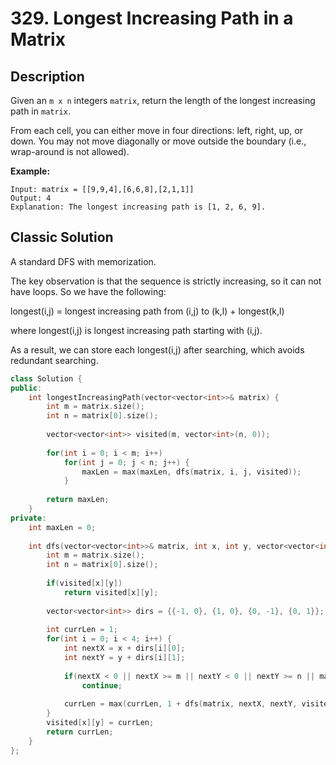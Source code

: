 # 329. Longest Increasing Path in a Matrix

## Description
Given an `m x n` integers `matrix`, return the length of the longest increasing path in `matrix`.

From each cell, you can either move in four directions: left, right, up, or down. You may not move diagonally or move outside the boundary (i.e., wrap-around is not allowed).

**Example:**
```
Input: matrix = [[9,9,4],[6,6,8],[2,1,1]]
Output: 4
Explanation: The longest increasing path is [1, 2, 6, 9].
```

## Classic Solution
A standard DFS with memorization.

The key observation is that the sequence is strictly increasing, so it can not have loops. So we have the following:

longest(i,j) = longest increasing path from (i,j) to (k,l) + longest(k,l)

where longest(i,j) is longest increasing path starting with (i,j).

As a result, we can store each longest(i,j) after searching, which avoids redundant searching.

```C++
class Solution {
public:
    int longestIncreasingPath(vector<vector<int>>& matrix) {
        int m = matrix.size();
        int n = matrix[0].size();
        
        vector<vector<int>> visited(m, vector<int>(n, 0));
        
        for(int i = 0; i < m; i++)
            for(int j = 0; j < n; j++) {
                maxLen = max(maxLen, dfs(matrix, i, j, visited));
            }
        
        return maxLen;
    }
private:
    int maxLen = 0;
    
    int dfs(vector<vector<int>>& matrix, int x, int y, vector<vector<int>>& visited) {
        int m = matrix.size();
        int n = matrix[0].size();
        
        if(visited[x][y])
            return visited[x][y];
        
        vector<vector<int>> dirs = {{-1, 0}, {1, 0}, {0, -1}, {0, 1}};
        
        int currLen = 1;
        for(int i = 0; i < 4; i++) {
            int nextX = x + dirs[i][0];
            int nextY = y + dirs[i][1];
            
            if(nextX < 0 || nextX >= m || nextY < 0 || nextY >= n || matrix[nextX][nextY] <= matrix[x][y])
                continue;
            
            currLen = max(currLen, 1 + dfs(matrix, nextX, nextY, visited));
        }
        visited[x][y] = currLen;
        return currLen;
    }
};
```
